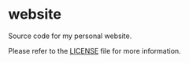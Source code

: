 # website

Source code for my personal website.

Please refer to the [LICENSE](./LICENSE) file for more information.
